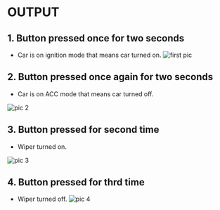 # OUTPUT

## 1. Button pressed once for two seconds


* Car is on ignition mode that means car turned on.
![first pic](https://user-images.githubusercontent.com/86227942/168462917-73af27ff-881c-4b3d-9cc3-a13e9e279a44.png)

## 2. Button  pressed once again for two seconds

* Car is on ACC mode that means car turned off.

![pic 2](https://user-images.githubusercontent.com/86227942/168463000-3a097b0b-b015-4fd5-923b-b5b312529bdb.png)

## 3. Button pressed for second time


* Wiper turned on.

![pic 3](https://user-images.githubusercontent.com/86227942/168463076-046d15a8-2d56-4ab1-80d6-9d3fadbb065d.png)

## 4. Button pressed for thrd time


* Wiper turned off. 
![pic 4](https://user-images.githubusercontent.com/86227942/168463149-fcaed549-447b-4f0f-b3b3-8f3d03540e04.png)
